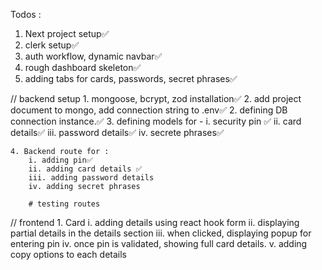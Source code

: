 

Todos : 

1. Next project setup✅
2. clerk setup✅
3. auth workflow, dynamic navbar✅
4. rough dashboard skeleton✅
5. adding tabs for cards, passwords, secret phrases✅

// backend setup
    1. mongoose, bcrypt, zod installation✅
    2. add project document to mongo, add connection string to .env✅
    2. defining DB connection instance.✅
    3. defining models for - 
        i. security pin ✅
        ii. card details✅
        iii. password details✅
        iv. secrete phrases✅

    4. Backend route for :
        i. adding pin✅
        ii. adding card details ✅
        iii. adding password details
        iv. adding secret phrases

        # testing routes

// frontend
    1. Card 
        i. adding details using react hook form
        ii. displaying partial details in the details section
        iii. when clicked, displaying popup for entering pin
        iv. once pin is validated, showing full card details.
        v. adding copy options to each details